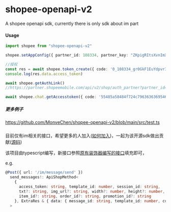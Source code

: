 # shopee-openapi-v2

A shopee openapi sdk, currently there is only sdk about im part

#### Usage

```typescript
import shopee from "shopee-openapi-v2"

shopee.setAppConfig({ partner_id: 108334, partner_key: "ZKpigRItsXvnImXfLzuKliOTByAOUhsZ" })

//授权
const res = await shopee.token_create({ code: '0_108334_gr0GkF1EuYdpvrIbqAD6pU7J5318' })
console.log(res.data.access_token)

await shopee.getAuthLink()
//https://partner.shopeemobile.com/api/v2/shop/auth_partner?partner_id=102323&sign=c4a1f3c87247100b2cfb48778f4dbf90b540f18fb9d2aa7a5abb5ed7f963cd0a&timestamp=1654498701&redirect=https://xx.xxxx.com/openapi/shopee/auth_redirect/c932e987fa81e70889e56a20b09df648

await shopee.chat.getAccesstoken({ code: '55485a58484f724c7963636369546e48', shop_id: 4455100, partner_id: 102323 })
```

##### 更多例子

<https://github.com/MonveChen/shopee-openapi-v2/blob/main/src/test.ts>

##### 

目前仅有im相关的接口，希望更多的人加入([如何加入](https://www.zhihu.com/question/39721968?from=profile_question_card))，一起为该开源sdk做出贡献([源码](https://www.zhihu.com/question/39721968?from=profile_question_card))

该项目由typescript编写，新接口参照[原有装饰器编写的接口](https://github.com/MonveChen/shopee-openapi-v2/blob/main/src/index.ts)填充即可，

e.g.

```typescript
@Post({ url: '/im/message/send' })
  send_messages!: ApiShopMethod<
    {
      access_token: string, template_id: number, session_id: string,
      txt?: string, img_url?: string, width?: number, height?: number,
      item_id?: string, order_id?: string, promotion_id?: string
    }, ExtraRes & { data: { message_id: string, template_id: number, current_time: number } }
  >
```
